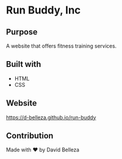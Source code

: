 # Run Buddy, Inc

## Purpose
A website that offers fitness training services.

## Built with
* HTML
* CSS

## Website
https://d-belleza.github.io/run-buddy

## Contribution
Made with ❤️ by David Belleza
